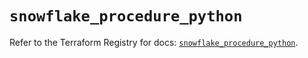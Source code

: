 # `snowflake_procedure_python`

Refer to the Terraform Registry for docs: [`snowflake_procedure_python`](https://registry.terraform.io/providers/snowflake-labs/snowflake/1.0.3/docs/resources/procedure_python).
